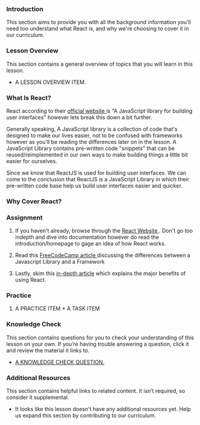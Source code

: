 ### Introduction

This section aims to provide you with all the background information you'll need too understand what React is, and why we're choosing to cover it in our curriculum.

### Lesson Overview

This section contains a general overview of topics that you will learn in this lesson.

- A LESSON OVERVIEW ITEM.

### What Is React?

React according to their <a href="https://reactjs.org/"> official website </a> is "A JavaScript library for building user interfaces" however lets break this down a bit further.

Generally speaking, A JavaScript library is a collection of code that's designed to make our lives easier, not to be confused with frameworks however as you'll be reading the differences later on in the lesson. A JavaScript Library contains pre-written code "snippets" that can be reused/reimplemented in our own ways to make building things a little bit easier for ourselves.

Since we know that ReactJS is used for building user interfaces. We can come to the conclusion that ReactJS is a JavaScript Library in which their pre-written code base help us build user interfaces easier and quicker.

### Why Cover React?

### Assignment

<div class="lesson-content__panel" markdown="1">

1.  If you haven't already, browse through the <a href="https://reactjs.org/"> React Website </a>. Don't go too indepth and dive into documentation however do read the introduction/homepage to gage an idea of how React works.

2.  Read this <a href="https://www.freecodecamp.org/news/the-difference-between-a-framework-and-a-library-bd133054023f/"> FreeCodeCamp article </a> discussing the differences between a Javascript Library and a Framework

3.  Lastly, skim this <a href="https://www.peerbits.com/blog/reasons-to-choose-reactjs-for-your-web-development-project.html">in-depth article</a> which explains the major benefits of using React.
</div>

### Practice

<div class="lesson-content__panel" markdown="1">

1.  A PRACTICE ITEM \* A TASK ITEM
</div>

### Knowledge Check

This section contains questions for you to check your understanding of this lesson on your own. If you’re having trouble answering a question, click it and review the material it links to.

- <a class="knowledge-check-link" href="A KNOWLEDGE CHECK URL">A KNOWLEDGE CHECK QUESTION.</a>

### Additional Resources

This section contains helpful links to related content. It isn’t required, so consider it supplemental.

- It looks like this lesson doesn't have any additional resources yet. Help us expand this section by contributing to our curriculum.
